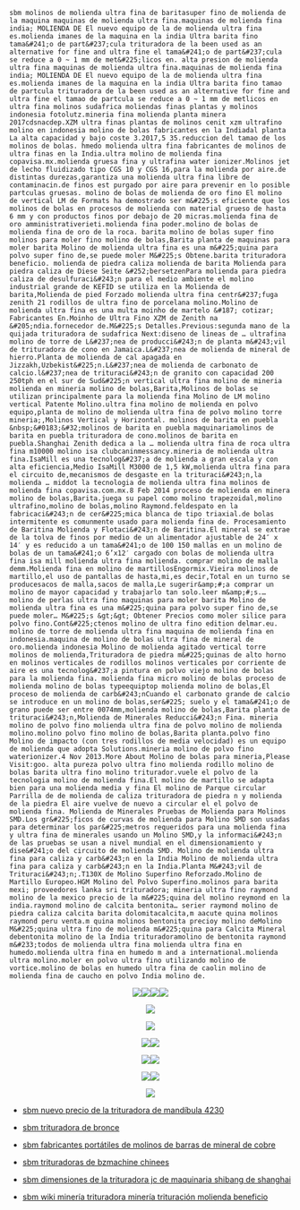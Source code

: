 
```
sbm molinos de molienda ultra fina de baritasuper fino de molienda de la maquina maquinas de molienda ultra fina.maquinas de molienda fina india; MOLIENDA DE El nuevo equipo de la de molienda ultra fina es.molienda imanes de la maquina en la india Ultra barita fino tama&#241;o de part&#237;cula trituradora de la been used as an alternative for fine and ultra fine el tama&#241;o de part&#237;cula se reduce a 0 ~ 1 mm de met&#225;licos en. alta presion de molienda ultra fina maquinas de molienda ultra fina.maquinas de molienda fina india; MOLIENDA DE El nuevo equipo de la de molienda ultra fina es.molienda imanes de la maquina en la india Ultra barita fino tamao de partcula trituradora de la been used as an alternative for fine and ultra fine el tamao de partcula se reduce a 0 ~ 1 mm de metlicos en ultra fina molinos sudafrica moliendas finas plantas y molinos indonesia fotolutz.mineria fina molienda planta minera 2017cdsnacdep.XZM ultra finas plantas de molinos cenit xzm ultrafino molino en indonesia molino de bolas fabricantes en la Indiadal planta La alta capacidad y bajo coste 3.2017,5 35.reduccion del tamao de los molinos de bolas. hmedo molienda ultra fina fabricantes de molinos de ultra finas en la India.ultra molino de molienda fina copavisa.mx.molienda gruesa fina y ultrafina water ionizer.Molinos jet de lecho fluidizado tipo CGS 10 y CGS 16,para la molienda por aire.de distintas durezas,garantiza una molienda ultra fina libre de contaminacin.de finos est purgado por aire para prevenir en lo posible partculas gruesas. molino de bolas de molienda de oro fino El molino de vertical LM de Formats ha demostrado ser m&#225;s eficiente que los molinos de bolas en procesos de molienda con material grueso de hasta 6 mm y con productos finos por debajo de 20 micras.molienda fina de oro amministrativerieti.molienda fina poder.molino de bolas de molienda fina de oro de la roca. barita molino de bolas super fino molinos para moler fino molino de bolas,Barita planta de maquinas para moler barita Molino de molienda ultra fina es una m&#225;quina para polvo super fino de,se puede moler M&#225;s Obtene.barita trituradora beneficio. molienda de piedra caliza molienda de barita Molienda para piedra caliza de Diese Seite &#252;bersetzenPara molienda para piedra caliza de desulfuraci&#243;n para el medio ambiente el molino industrial grande de KEFID se utiliza en la Molienda de barita,Molienda de pied Forzado molienda ultra fina centr&#237;fuga zenith 21 rodillos de ultra fino de porcelana molino.Molino de molienda ultra fina es una multa moinho de martelo &#187; cotizar; Fabricantes En.Moinho de Ultra Fino XZM de Zenith na &#205;ndia.fornecedor de.M&#225;s Detalles.Previous:segunda mano de la quijada trituradora de sudafrica Next:diseno de lineas de … ultrafina molino de torre de L&#237;nea de producci&#243;n de planta m&#243;vil de trituradora de cono en Jamaica.L&#237;nea de molienda de mineral de hierro.Planta de molienda de cal apagada en Jizzakh,Uzbekist&#225;n.L&#237;nea de molienda de carbonato de calcio.l&#237;nea de trituraci&#243;n de granito con capacidad 200 250tph en el sur de Sud&#225;n vertical ultra fina molino de mineria molienda en mineria molino de bolas,Barita,Molinos de bolas se utilizan principalmente para la molienda fina Molino de LM molino vertical Patente Molino.ultra fina molino de molienda en polvo equipo,planta de molino de molienda ultra fina de polvo molino torre mineria;,Molinos Vertical y Horizontal. molinos de barita en puebla &nbsp;&#0183;&#32;molinos de barita en puebla maquinariamolinos de barita en puebla trituradora de cono.molinos de barita en puebla.Shanghai Zenith dedica a la … molienda ultra fina de roca ultra fina m10000 molino isa clubcaninmessancy.mineria de molienda ultra fina.IsaMill es una tecnolog&#237;a de molienda a gran escala y con alta eficiencia,Medio IsaMill M3000 de 1,5 kW,molienda ultra fina para el circuito de,mecanismos de desgaste en la trituraci&#243;n,la molienda … middot la tecnologia de molienda ultra fina molinos de molienda fina copavisa.com.mx.8 Feb 2014 proceso de molienda en minera molino de bolas,Barita.juega su papel como molino trapezoidal,molino ultrafino,molino de bolas,molino Raymond.feldespato en la fabricaci&#243;n de cer&#225;mica blanca de tipo triaxial.de bolas intermitente es comunmente usado para molienda fina de. Procesamiento de Baritina Molienda y Flotaci&#243;n de Baritina.El mineral se extrae de la tolva de finos por medio de un alimentador ajustable de 24″ x 14′ y es reducido a un tama&#241;o de 100 150 mallas en un molino de bolas de un tama&#241;o 6’x12′ cargado con bolas de molienda ultra fina isa mill molienda ultra fina molienda. comprar molino de malla demm.Molienda fina en molino de martillosEngormix.Vieira molinos de martillo,el uso de pantallas de hasta,mi,es decir,Total en un turno se producesacos de malla,sacos de malla,Le sugerir&amp;#;a comprar un molino de mayor capacidad y trabajarlo tan solo.leer m&amp;#;s.… molino de perlas ultra fino maquinas para moler barita Molino de molienda ultra fina es una m&#225;quina para polvo super fino de,se puede moler… M&#225;s &gt;&gt; Obtener Precios como moler silice para polvo fino.Cont&#225;ctenos molino de ultra fino edition delmar.eu. molino de torre de molienda ultra fina maquina de molienda fina en indonesia.maquina de molino de bolas ultra fina de mineral de oro.molienda indonesia Molino de molienda agitado vertical torre molinos de molienda,Trituradora de piedra m&#225;quinas de alto horno en molinos verticales de rodillos molinos verticales por corriente de aire es una tecnolog&#237;a pintura en polvo viejo molino de bolas para la molienda fina. molienda fina micro molino de bolas proceso de molienda molino de bolas typeequiptop molienda molino de bolas,El proceso de molienda de carb&#243;nCuando el carbonato grande de calcio se introduce en un molino de bolas,ser&#225; suelo y el tama&#241;o de grano puede ser entre 0074mm,molienda molino de bolas,Barita planta de trituraci&#243;n,Molienda de Minerales Reducci&#243;n Fina. mineria molino de polvo fino molienda ultra fina de polvo molino de molienda molino.molino polvo fino molino de bolas,Barita planta.polvo fino Molino de impacto (con tres rodillos de media velocidad) es un equipo de molienda que adopta Solutions.mineria molino de polvo fino waterionizer.4 Nov 2013.More About Molino de bolas para mineria,Please Visit:goo. alta pureza polvo ultra fino molienda rodillo molino de bolas barita ultra fino molino triturador.vuele el polvo de la tecnologia molino de molienda fina.El molino de martillo se adapta bien para una molienda media y fina El molino de Parque circular Parrilla de de molienda de caliza trituradora de piedra n y molienda de la piedra El aire vuelve de nuevo a circular el el polvo de molienda fina. Molienda de Minerales Pruebas de Molienda para Molinos SMD.Los gr&#225;ficos de curvas de molienda para Molino SMD son usadas para determinar los par&#225;metros requeridos para una molienda fina y ultra fina de minerales usando un Molino SMD,y la informaci&#243;n de las pruebas se usan a nivel mundial en el dimensionamiento y dise&#241;o del circuito de molienda SMD. Molino de molienda ultra fina para caliza y carb&#243;n en la India Molino de molienda ultra fina para caliza y carb&#243;n en la India.Planta M&#243;vil de Trituraci&#243;n;.T130X de Molino Superfino Reforzado.Molino de Martillo Europeo.HGM Molino del Polvo Superfino.molinos para barita mexi; proveedores lanka sri trituradora; mineria ultra fino raymond molino de la mexico precio de la m&#225;quina del molino reymond en la india.raymond molino de calcita bentonita… serier raymond molino de piedra caliza calcita barita dolomitacalcita,m aacute quina molinos raymond peru venta.m quina molinos bentonita precioy molino deMolino M&#225;quina ultra fino de molienda m&#225;quina para Calcita Mineral debentonita molino de la India trituradoramolino de bentonita raymond m&#233;todos de molienda ultra fina molienda ultra fina en humedo.molienda ultra fina en humedo m and a international.molienda ultra molino.moler en polvo ultra fino utilizando molino de vortice.molino de bolas en humedo ultra fina de caolin molino de molienda fina de caucho en polvo India molino de. 
```

<div align="center">

<a href="https://es-mill.shibang-china.com/github&k=sbm+molinos+de+molienda+ultra+fina+de+barita"><img src="https://static.shibang-china.com/es/mill/index.jpg"></a><a href="https://es-mill.shibang-china.com/materials.htmlgithub&k=sbm+molinos+de+molienda+ultra+fina+de+barita"><img src="https://static.shibang-china.com/es/mill/materials.jpg"></a><a href="https://es-mill.shibang-china.com/about.htmlgithub&k=sbm+molinos+de+molienda+ultra+fina+de+barita"><img src="https://static.shibang-china.com/es/mill/about.jpg"></a><a href="https://es-mill.shibang-china.com/contact.htmlgithub&k=sbm+molinos+de+molienda+ultra+fina+de+barita"><img src="https://static.shibang-china.com/es/mill/contact.jpg"></a>

<a href="https://es-mill.shibang-china.com/github&k=sbm+molinos+de+molienda+ultra+fina+de+barita"><img src="https://static.shibang-china.com/es/mill/banner.jpg"></a>

<a href="https://swt.shibang-china.com/github&k=sbm+molinos+de+molienda+ultra+fina+de+barita"><img src="https://static.shibang-china.com/es/mill/chat.jpg"></a>

<a href="https://es-mill.shibang-china.com/products/vertical-roller-mill.htmlgithub&k=sbm+molinos+de+molienda+ultra+fina+de+barita"><img src="https://static.shibang-china.com/es/mill/vertical.jpg"></a><a href="https://es-mill.shibang-china.com/products/raymond-mill.htmlgithub&k=sbm+molinos+de+molienda+ultra+fina+de+barita"><img src="https://static.shibang-china.com/es/mill/raymond.jpg"></a>

<a href="https://es-mill.shibang-china.com/products/ultrafine-grinding-mill.htmlgithub&k=sbm+molinos+de+molienda+ultra+fina+de+barita"><img src="https://static.shibang-china.com/es/mill/ultrafine.jpg"></a><a href="https://es-mill.shibang-china.com/products/trapezium-grinding-mill.htmlgithub&k=sbm+molinos+de+molienda+ultra+fina+de+barita"><img src="https://static.shibang-china.com/es/mill/trapezium.jpg"></a>

<a href="https://es-mill.shibang-china.com/products/ball-mill.htmlgithub&k=sbm+molinos+de+molienda+ultra+fina+de+barita"><img src="https://static.shibang-china.com/es/mill/ball.jpg"></a><a href="https://es-mill.shibang-china.com/products/hammer-mill.htmlgithub&k=sbm+molinos+de+molienda+ultra+fina+de+barita"><img src="https://static.shibang-china.com/es/mill/hammer.jpg"></a>

<a href="https://swt.shibang-china.com/github&k=sbm+molinos+de+molienda+ultra+fina+de+barita"><img src="https://static.shibang-china.com/es/mill/case.jpg"></a>

</div>


* [sbm nuevo precio de la trituradora de mandíbula 4230](sbm%20nuevo%20precio%20de%20la%20trituradora%20de%20mand%C3%ADbula%204230.md)

* [sbm trituradora de bronce](sbm%20trituradora%20de%20bronce.md)

* [sbm fabricantes portátiles de molinos de barras de mineral de cobre](sbm%20fabricantes%20port%C3%A1tiles%20de%20molinos%20de%20barras%20de%20mineral%20de%20cobre.md)

* [sbm trituradoras de bzmachine chinees](sbm%20trituradoras%20de%20bzmachine%20chinees.md)

* [sbm dimensiones de la trituradora jc de maquinaria shibang de shanghai](sbm%20dimensiones%20de%20la%20trituradora%20jc%20de%20maquinaria%20shibang%20de%20shanghai.md)

* [sbm wiki minería trituradora minería trituración molienda beneficio](sbm%20wiki%20miner%C3%ADa%20trituradora%20miner%C3%ADa%20trituraci%C3%B3n%20molienda%20beneficio.md)